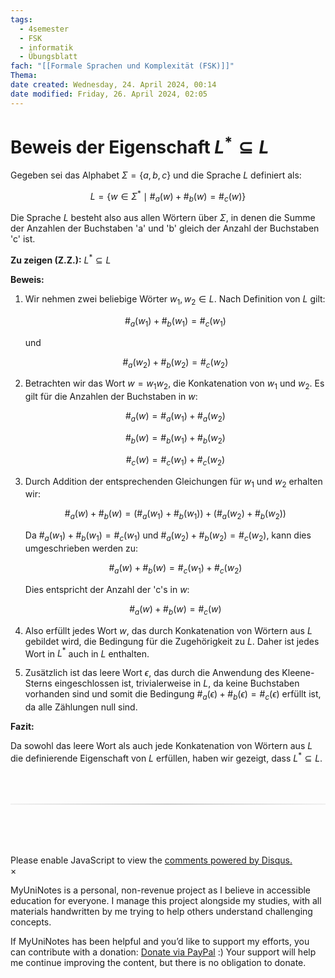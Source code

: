 ```yaml
---
tags:
  - 4semester
  - FSK
  - informatik
  - Übungsblatt
fach: "[[Formale Sprachen und Komplexität (FSK)]]"
Thema:
date created: Wednesday, 24. April 2024, 00:14
date modified: Friday, 26. April 2024, 02:05
---
```


# Beweis der Eigenschaft $L^* \subseteq L$

Gegeben sei das Alphabet $\Sigma = \{a, b, c\}$ und die Sprache $L$ definiert als:

$$
L = \{ w \in \Sigma^* \mid \#_a(w) + \#_b(w) = \#_c(w) \}
$$

Die Sprache $L$ besteht also aus allen Wörtern über $\Sigma$, in denen die Summe der Anzahlen der Buchstaben 'a' und 'b' gleich der Anzahl der Buchstaben 'c' ist.

**Zu zeigen (Z.Z.):** $L^* \subseteq L$

**Beweis:**

1. Wir nehmen zwei beliebige Wörter $w_1, w_2 \in L$. Nach Definition von $L$ gilt:

   $$
   \#_a(w_1) + \#_b(w_1) = \#_c(w_1)
   $$

   und

   $$
   \#_a(w_2) + \#_b(w_2) = \#_c(w_2)
   $$

2. Betrachten wir das Wort $w = w_1w_2$, die Konkatenation von $w_1$ und $w_2$. Es gilt für die Anzahlen der Buchstaben in $w$:

   $$
   \#_a(w) = \#_a(w_1) + \#_a(w_2)
   $$

   $$
   \#_b(w) = \#_b(w_1) + \#_b(w_2)
   $$

   $$
   \#_c(w) = \#_c(w_1) + \#_c(w_2)
   $$

3. Durch Addition der entsprechenden Gleichungen für $w_1$ und $w_2$ erhalten wir:

   $$
   \#_a(w) + \#_b(w) = (\#_a(w_1) + \#_b(w_1)) + (\#_a(w_2) + \#_b(w_2))
   $$

   Da $\#_a(w_1) + \#_b(w_1) = \#_c(w_1)$ und $\#_a(w_2) + \#_b(w_2) = \#_c(w_2)$, kann dies umgeschrieben werden zu:

   $$
   \#_a(w) + \#_b(w) = \#_c(w_1) + \#_c(w_2)
   $$

   Dies entspricht der Anzahl der 'c's in $w$:

   $$
   \#_a(w) + \#_b(w) = \#_c(w)
   $$

4. Also erfüllt jedes Wort $w$, das durch Konkatenation von Wörtern aus $L$ gebildet wird, die Bedingung für die Zugehörigkeit zu $L$. Daher ist jedes Wort in $L^*$ auch in $L$ enthalten.

5. Zusätzlich ist das leere Wort $\epsilon$, das durch die Anwendung des Kleene-Sterns eingeschlossen ist, trivialerweise in $L$, da keine Buchstaben vorhanden sind und somit die Bedingung $\#_a(\epsilon) + \#_b(\epsilon) = \#_c(\epsilon)$ erfüllt ist, da alle Zählungen null sind.

**Fazit:**

Da sowohl das leere Wort als auch jede Konkatenation von Wörtern aus $L$ die definierende Eigenschaft von $L$ erfüllen, haben wir gezeigt, dass $L^* \subseteq L$.

<!-- DISQUS SCRIPT COMMENT START -->

<hr style="border: none; height: 2px; background: linear-gradient(to right, #f0f0f0, #ccc, #f0f0f0); margin-top: 4rem; margin-bottom: 5rem;">
<div id="disqus_thread"></div>
<script>
    /**
    *  RECOMMENDED CONFIGURATION VARIABLES: EDIT AND UNCOMMENT THE SECTION BELOW TO INSERT DYNAMIC VALUES FROM YOUR PLATFORM OR CMS.
    *  LEARN WHY DEFINING THESE VARIABLES IS IMPORTANT: https://disqus.com/admin/universalcode/#configuration-variables    */
    /*
    var disqus_config = function () {
    this.page.url = PAGE_URL;  // Replace PAGE_URL with your page's canonical URL variable
    this.page.identifier = PAGE_IDENTIFIER; // Replace PAGE_IDENTIFIER with your page's unique identifier variable
    };
    */
    (function() { // DON'T EDIT BELOW THIS LINE
    var d = document, s = d.createElement('script');
    s.src = 'https://myuninotes.disqus.com/embed.js';
    s.setAttribute('data-timestamp', +new Date());
    (d.head || d.body).appendChild(s);
    })();
</script>
<noscript>Please enable JavaScript to view the <a href="https://disqus.com/?ref_noscript">comments powered by Disqus.</a></noscript>

<!-- DISQUS SCRIPT COMMENT END -->

<!-- Modal START -->
<div id="myModal" class="modal">
  <div class="modal-content">
    <span id="closeModal" class="close">&times;</span>
    <p class="modal-text">
      <span class="modal-highlight">MyUniNotes is a personal, non-revenue project as I believe in accessible education for everyone.</span> I manage this project alongside my studies, with all materials handwritten by me trying to help others understand challenging concepts.
    </p>
    <p class="modal-text">
      If MyUniNotes has been helpful and you’d like to support my efforts, <span class="modal-highlight"> you can contribute with a donation: <a class="modal-dono-link" href="https://paypal.me/myuninotes4u">Donate via PayPal</a> :) </span> Your support will help me continue improving the content, but there is no obligation to donate.
    </p>
  </div>
</div>

<script>
  // JavaScript to display the modal on page load
  document.addEventListener('DOMContentLoaded', function() {
    // Generate a random number between 1 and 1
    const randomNumber = Math.floor(Math.random() * 1) + 1; // Wanted it to load with a adjustable probability for every page load but did not work, as DOM is loaded only once. Therefore now loading it every time website is visited and DOM is loaded.
    console.log(randomNumber)
    if (randomNumber === 1) {
      setTimeout(function() {
        const modal = document.getElementById('myModal');
        if (modal) {
          modal.classList.add('show');
        }
      }, 1000); // Adjust the delay as needed

      const closeModal = document.getElementById('closeModal');
      if (closeModal) {
        closeModal.addEventListener('click', function() {
          const modal = document.getElementById('myModal');
          if (modal) {
            modal.classList.remove('show');
          }
        });
      }
    } else {
      // Ensure the modal is hidden if the random number is not 1
      const modal = document.getElementById('myModal');
      if (modal) {
        modal.style.display = 'none';
      }
    }
  });
</script>
<!-- Modal END -->
